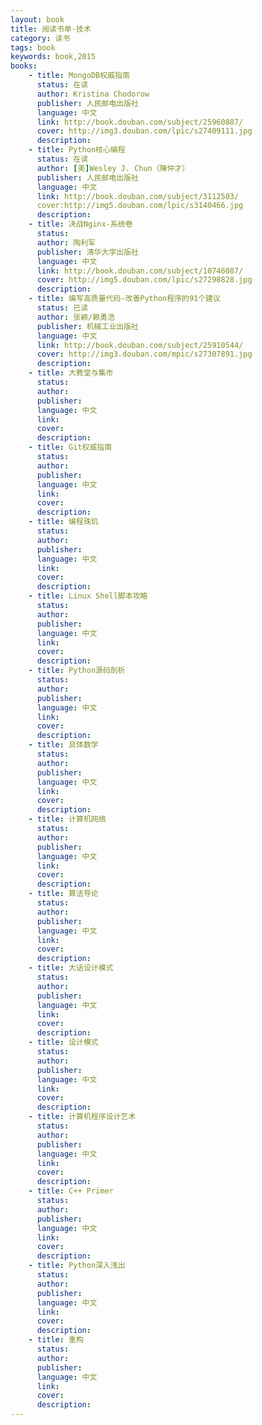 ```yaml
---
layout: book
title: 阅读书单-技术
category: 读书
tags: book 
keywords: book,2015
books:
    - title: MongoDB权威指南
      status: 在读
      author: Kristina Chodorow
      publisher: 人民邮电出版社
      language: 中文
      link: http://book.douban.com/subject/25960887/
      cover: http://img3.douban.com/lpic/s27409111.jpg
      description:
    - title: Python核心编程
      status: 在读
      author: [美]Wesley J. Chun（陳仲才）
      publisher: 人民邮电出版社
      language: 中文
      link: http://book.douban.com/subject/3112503/
      cover:http://img5.douban.com/lpic/s3140466.jpg
      description:
    - title: 决战Nginx-系统卷
      status:
      author: 陶利军 
      publisher: 清华大学出版社
      language: 中文
      link: http://book.douban.com/subject/10746087/
      cover: http://img5.douban.com/lpic/s27298828.jpg
      description:
    - title: 编写高质量代码-改善Python程序的91个建议
      status: 已读
      author: 张颖/赖勇浩 
      publisher: 机械工业出版社
      language: 中文
      link: http://book.douban.com/subject/25910544/
      cover: http://img3.douban.com/mpic/s27307891.jpg
      description:
    - title: 大教堂与集市
      status:
      author:
      publisher:
      language: 中文
      link:
      cover:
      description:
    - title: Git权威指南
      status:
      author:
      publisher:
      language: 中文
      link:
      cover:
      description:
    - title: 编程珠玑
      status:
      author:
      publisher:
      language: 中文
      link:
      cover:
      description:
    - title: Linux Shell脚本攻略
      status:
      author:
      publisher:
      language: 中文
      link:
      cover:
      description:
    - title: Python源码剖析
      status:
      author:
      publisher:
      language: 中文
      link:
      cover:
      description:
    - title: 具体数学
      status:
      author:
      publisher:
      language: 中文
      link:
      cover:
      description:
    - title: 计算机网络
      status:
      author:
      publisher:
      language: 中文
      link:
      cover:
      description:
    - title: 算法导论
      status:
      author:
      publisher:
      language: 中文
      link:
      cover:
      description:
    - title: 大话设计模式
      status:
      author:
      publisher:
      language: 中文
      link:
      cover:
      description:
    - title: 设计模式
      status:
      author:
      publisher:
      language: 中文
      link:
      cover:
      description:
    - title: 计算机程序设计艺术
      status:
      author:
      publisher:
      language: 中文
      link:
      cover:
      description:
    - title: C++ Primer
      status:
      author:
      publisher:
      language: 中文
      link:
      cover:
      description:
    - title: Python深入浅出
      status:
      author:
      publisher:
      language: 中文
      link:
      cover:
      description:
    - title: 重构
      status:
      author:
      publisher:
      language: 中文
      link:
      cover:
      description:
---
```

